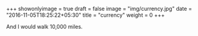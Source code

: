 +++
showonlyimage = true
draft = false
image = "img/currency.jpg"
date = "2016-11-05T18:25:22+05:30"
title = "currency"
weight = 0
+++

And I would walk 10,000 miles.

